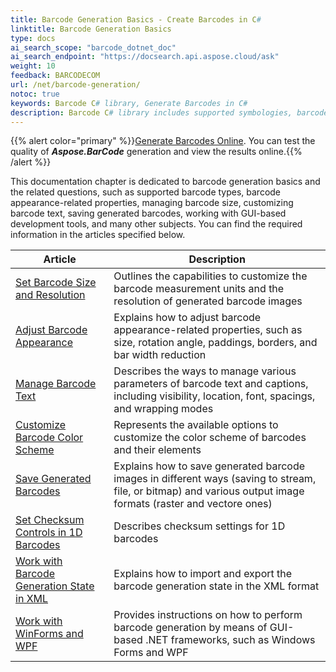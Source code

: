 ```yaml
---
title: Barcode Generation Basics - Create Barcodes in C# 
linktitle: Barcode Generation Basics 
type: docs
ai_search_scope: "barcode_dotnet_doc"
ai_search_endpoint: "https://docsearch.api.aspose.cloud/ask"
weight: 10
feedback: BARCODECOM
url: /net/barcode-generation/
notoc: true
keywords: Barcode C# library, Generate Barcodes in C#
description: Barcode C# library includes supported symbologies, barcode appearance-related features, adjusting barcode size, changing barcode text, saving created barcodes, dealing with GUI-based development tools. The essential information can be found in the articles listed below.
---
```

{{% alert color="primary" %}}[Generate Barcodes Online](https://products.aspose.app/barcode/generate). You can test the quality of ***Aspose.BarCode*** generation and view the results online.{{% /alert %}}

This documentation chapter is dedicated to barcode generation basics and the related questions, such as supported barcode types, barcode appearance-related properties, managing barcode size, customizing barcode text, saving generated barcodes, working with GUI-based development tools, and many other subjects. You can find the required information in the articles specified below.
   
| Article | Description |
|---|---|
|[Set Barcode Size and Resolution](/barcode/net/set-barcode-size/)|Outlines the capabilities to customize the barcode measurement units and the resolution of generated barcode images|
|[Adjust Barcode Appearance](/barcode/net/customize-barcode-appearance/)|Explains how to adjust barcode appearance-related properties, such as size, rotation angle, paddings, borders, and bar width reduction|
|[Manage Barcode Text](/barcode/net/set-barcode-text/)|Describes the ways to manage various parameters of barcode text and captions, including visibility, location, font, spacings, and wrapping modes|
|[Customize Barcode Color Scheme](/barcode/net/customize-barcode-color/)|Represents the available options to customize the color scheme of barcodes and their elements|
|[Save Generated Barcodes](/barcode/net/save-barcode-image/)|Explains how to save generated barcode images in different ways (saving to stream, file, or bitmap) and various output image formats (raster and vectore ones)|
|[Set Checksum Controls in 1D Barcodes](/barcode/net/set-checksum-controls/)|Describes checksum settings for 1D barcodes|
|[Work with Barcode Generation State in XML](/barcode/net/barcode-generation-state-in-xml/)|Explains how to import and export the barcode generation state in the XML format|
|[Work with WinForms and WPF](/barcode/net/generate-barcodes-using-aspose-apis/)|Provides instructions on how to perform barcode generation by means of GUI-based .NET frameworks, such as Windows Forms and WPF|

  
